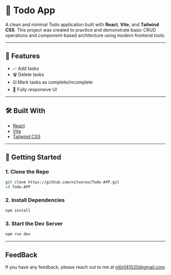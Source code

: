 # 📝 Todo App

A clean and minimal Todo application built with **React**, **Vite**, and **Tailwind CSS**. This project was created to practice and demonstrate basic CRUD operations and component-based architecture using modern frontend tools.

---

## 🚀 Features

- ✅ Add tasks
- 🗑️ Delete tasks
- ☑️ Mark tasks as complete/incomplete
- 📱 Fully responsive UI

---

## 🛠️ Built With

- [React](https://reactjs.org/)
- [Vite](https://vitejs.dev/)
- [Tailwind CSS](https://tailwindcss.com/)

---

## 🔧 Getting Started

### 1. Clone the Repo

```bash
git clone https://github.com/nitxoroo/Todo-APP.git
cd Todo-APP
```
### 2. Install Dependencies
```bash
npm install
```

### 3. Start the Dev Server
```bash
npm run dev
```
---
## FeedBack
If you have any feedback, please reach out to me at nitin141020@gmail.com






